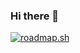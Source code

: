 ### Hi there 👋

[![roadmap.sh](https://api.roadmap.sh/v1-badge/wide/648da263779070ae6247dbda?variant=dark)](https://roadmap.sh)
